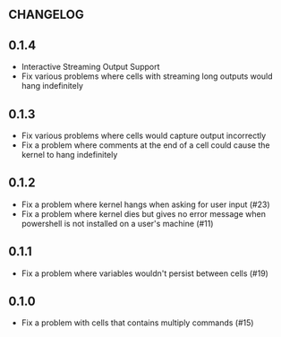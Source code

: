 CHANGELOG
-------------
## 0.1.4

* Interactive Streaming Output Support
* Fix various problems where cells with streaming long outputs would hang indefinitely 

## 0.1.3

* Fix various problems where cells would capture output incorrectly
* Fix a problem where comments at the end of a cell could cause the kernel to hang indefinitely

## 0.1.2

* Fix a problem where kernel hangs when asking for user input (#23)
* Fix a problem where kernel dies but gives no error message when powershell is not installed on a user's machine (#11)

## 0.1.1

* Fix a problem where variables wouldn't persist between cells (#19)

## 0.1.0

* Fix a problem with cells that contains multiply commands (#15)
